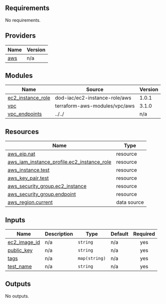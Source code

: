 <!-- BEGINNING OF PRE-COMMIT-TERRAFORM DOCS HOOK -->
## Requirements

No requirements.

## Providers

| Name | Version |
|------|---------|
| <a name="provider_aws"></a> [aws](#provider\_aws) | n/a |

## Modules

| Name | Source | Version |
|------|--------|---------|
| <a name="module_ec2_instance_role"></a> [ec2\_instance\_role](#module\_ec2\_instance\_role) | dod-iac/ec2-instance-role/aws | 1.0.1 |
| <a name="module_vpc"></a> [vpc](#module\_vpc) | terraform-aws-modules/vpc/aws | 3.1.0 |
| <a name="module_vpc_endpoints"></a> [vpc\_endpoints](#module\_vpc\_endpoints) | ../../ | n/a |

## Resources

| Name | Type |
|------|------|
| [aws_eip.nat](https://registry.terraform.io/providers/hashicorp/aws/latest/docs/resources/eip) | resource |
| [aws_iam_instance_profile.ec2_instance_role](https://registry.terraform.io/providers/hashicorp/aws/latest/docs/resources/iam_instance_profile) | resource |
| [aws_instance.test](https://registry.terraform.io/providers/hashicorp/aws/latest/docs/resources/instance) | resource |
| [aws_key_pair.test](https://registry.terraform.io/providers/hashicorp/aws/latest/docs/resources/key_pair) | resource |
| [aws_security_group.ec2_instance](https://registry.terraform.io/providers/hashicorp/aws/latest/docs/resources/security_group) | resource |
| [aws_security_group.endpoint](https://registry.terraform.io/providers/hashicorp/aws/latest/docs/resources/security_group) | resource |
| [aws_region.current](https://registry.terraform.io/providers/hashicorp/aws/latest/docs/data-sources/region) | data source |

## Inputs

| Name | Description | Type | Default | Required |
|------|-------------|------|---------|:--------:|
| <a name="input_ec2_image_id"></a> [ec2\_image\_id](#input\_ec2\_image\_id) | n/a | `string` | n/a | yes |
| <a name="input_public_key"></a> [public\_key](#input\_public\_key) | n/a | `string` | n/a | yes |
| <a name="input_tags"></a> [tags](#input\_tags) | n/a | `map(string)` | n/a | yes |
| <a name="input_test_name"></a> [test\_name](#input\_test\_name) | n/a | `string` | n/a | yes |

## Outputs

No outputs.
<!-- END OF PRE-COMMIT-TERRAFORM DOCS HOOK -->
